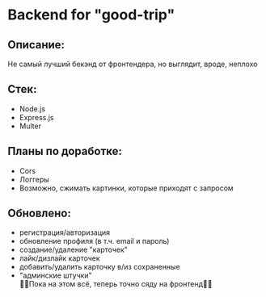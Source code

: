 # Backend for "good-trip"

## Описание:
Не самый лучший бекэнд от фронтендера, но выглядит, вроде, неплохо

## Стек:
- Node.js
- Express.js
- Multer

## Планы по доработке:
- Cors
- Логгеры
- Возможно, сжимать картинки, которые приходят с запросом

## Обновлено:
- регистрация/авторизация
- обновление профиля (в т.ч. email и пароль)
- создание/удаление "карточек"
- лайк/дизлайк карточек
- добавить/удалить карточку в/из сохраненные
- "админские штучки"  
:bowing_woman:Пока на этом всё, теперь точно сяду на фронтенд:bowing_woman:
